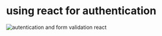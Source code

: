# using react for authentication

![autentication and form validation react](https://user-images.githubusercontent.com/46998960/55293660-aeb71000-53f0-11e9-956d-b371c8661e3e.JPG)
